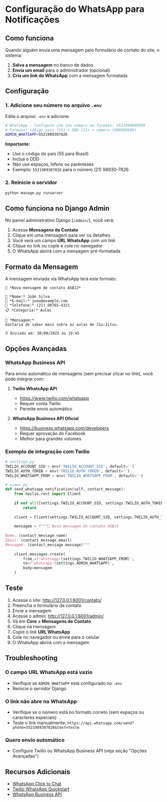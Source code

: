 # Configuração do WhatsApp para Notificações

## Como funciona

Quando alguém envia uma mensagem pelo formulário de contato do site, o sistema:

1. **Salva a mensagem** no banco de dados
2. **Envia um email** para o administrador (opcional)
3. **Cria um link do WhatsApp** com a mensagem formatada

## Configuração

### 1. Adicione seu número no arquivo `.env`

Edite o arquivo `.env` e adicione:

```bash
# WhatsApp - Configure com seu número no formato: 5521999999999
# Formato: código país (55) + DDD (21) + número (999999999)
ADMIN_WHATSAPP=5521989307826
```

**Importante:**
- Use o código do país (55 para Brasil)
- Inclua o DDD
- Não use espaços, hífens ou parênteses
- Exemplo: `5521989307826` para o número (21) 98930-7826

### 2. Reinicie o servidor

```bash
python manage.py runserver
```

## Como funciona no Django Admin

No painel administrativo Django (`/admin/`), você verá:

1. Acesse **Mensagens de Contato**
2. Clique em uma mensagem para ver os detalhes
3. Você verá um campo **URL WhatsApp** com um link
4. Clique no link ou copie e cole no navegador
5. O WhatsApp abrirá com a mensagem pré-formatada

## Formato da Mensagem

A mensagem enviada via WhatsApp terá este formato:

```
🔔 *Nova mensagem de contato ASBJJ*

👤 *Nome:* João Silva
📧 *E-mail:* joao@example.com
📱 *Telefone:* (21) 98765-4321
📋 *Categoria:* Aulas

💬 *Mensagem:*
Gostaria de saber mais sobre as aulas de Jiu-Jitsu.

⏰ Enviado em: 30/09/2025 às 19:45
```

## Opções Avançadas

### WhatsApp Business API

Para envio automático de mensagens (sem precisar clicar no link), você pode integrar com:

1. **Twilio WhatsApp API**
   - https://www.twilio.com/whatsapp
   - Requer conta Twilio
   - Permite envio automático

2. **WhatsApp Business API Oficial**
   - https://business.whatsapp.com/developers
   - Requer aprovação do Facebook
   - Melhor para grandes volumes

### Exemplo de integração com Twilio

```python
# settings.py
TWILIO_ACCOUNT_SID = env('TWILIO_ACCOUNT_SID', default='')
TWILIO_AUTH_TOKEN = env('TWILIO_AUTH_TOKEN', default='')
TWILIO_WHATSAPP_FROM = env('TWILIO_WHATSAPP_FROM', default='')

# views.py
def send_whatsapp_notification(self, contact_message):
    from twilio.rest import Client
    
    if not all([settings.TWILIO_ACCOUNT_SID, settings.TWILIO_AUTH_TOKEN]):
        return
    
    client = Client(settings.TWILIO_ACCOUNT_SID, settings.TWILIO_AUTH_TOKEN)
    
    mensagem = f"""🔔 Nova mensagem de contato ASBJJ
    
Nome: {contact_message.name}
Email: {contact_message.email}
Mensagem: {contact_message.message}"""
    
    client.messages.create(
        from_=f'whatsapp:{settings.TWILIO_WHATSAPP_FROM}',
        to=f'whatsapp:{settings.ADMIN_WHATSAPP}',
        body=mensagem
    )
```

## Teste

1. Acesse o site: http://127.0.0.1:8001/contato/
2. Preencha o formulário de contato
3. Envie a mensagem
4. Acesse o admin: http://127.0.0.1:8001/admin/
5. Vá em **Core > Mensagens de Contato**
6. Clique na mensagem
7. Copie o link **URL WhatsApp**
8. Cole no navegador ou envie para o celular
9. O WhatsApp abrirá com a mensagem

## Troubleshooting

### O campo URL WhatsApp está vazio
- Verifique se `ADMIN_WHATSAPP` está configurado no `.env`
- Reinicie o servidor Django

### O link não abre no WhatsApp
- Verifique se o número está no formato correto (sem espaços ou caracteres especiais)
- Teste o link manualmente: `https://api.whatsapp.com/send?phone=5521989307826&text=teste`

### Quero envio automático
- Configure Twilio ou WhatsApp Business API (veja seção "Opções Avançadas")

## Recursos Adicionais

- [WhatsApp Click to Chat](https://faq.whatsapp.com/5913398998672934)
- [Twilio WhatsApp Quickstart](https://www.twilio.com/docs/whatsapp/quickstart/python)
- [WhatsApp Business API](https://developers.facebook.com/docs/whatsapp)
